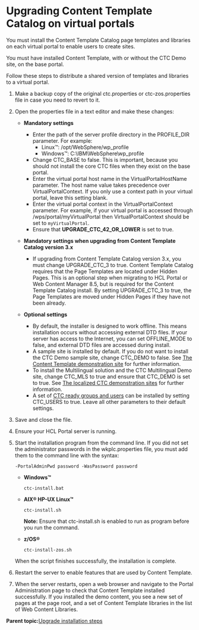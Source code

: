 # Upgrading Content Template Catalog on virtual portals 

You must install the Content Template Catalog page templates and libraries on each virtual portal to enable users to create sites.

You must have installed Content Template, with or without the CTC Demo site, on the base portal.

Follow these steps to distribute a shared version of templates and libraries to a virtual portal.

1.  Make a backup copy of the original ctc.properties or ctc-zos.properties file in case you need to revert to it.

2.  Open the properties file in a text editor and make these changes:

    -   **Mandatory settings**

        -   Enter the path of the server profile directory in the PROFILE\_DIR parameter. For example:
            -   Linux™: /opt/WebSphere/wp\_profile
            -   Windows™: C:\\IBM\\WebSphere\\wp\_profile
        -   Change CTC\_BASE to false. This is important, because you should not install the core CTC files when they exist on the base portal.
        -   Enter the virtual portal host name in the VirtualPortalHostName parameter. The host name value takes precedence over VirtualPortalContext. If you only use a context path in your virtual portal, leave this setting blank.
        -   Enter the virtual portal context in the VirtualPortalContext parameter. For example, if your virtual portal is accessed through /wps/portal/myVirtualPortal then VirtualPortalContext should be set to `myVirtualPortal`.
        -   Ensure that **UPGRADE\_CTC\_42\_OR\_LOWER** is set to true.
    -   **Mandatory settings when upgrading from Content Template Catalog version 3.x**

        -   If upgrading from Content Template Catalog version 3.x, you must change UPGRADE\_CTC\_3 to true. Content Template Catalog requires that the Page Templates are located under Hidden Pages. This is an optional step when migrating to HCL Portal or Web Content Manager 8.5, but is required for the Content Template Catalog install. By setting UPGRADE\_CTC\_3 to true, the Page Templates are moved under Hidden Pages if they have not been already.
    -   **Optional settings**

        -   By default, the installer is designed to work offline. This means installation occurs without accessing external DTD files. If your server has access to the Internet, you can set OFFLINE\_MODE to false, and external DTD files are accessed during install.
        -   A sample site is installed by default. If you do not want to install the CTC Demo sample site, change CTC\_DEMO to false. See [The Content Template demonstration site](ctc_overview_comp_demo.md) for further information.
        -   To install the Multilingual solution and the CTC Multilingual Demo site, change CTC\_MLS to true and ensure that CTC\_DEMO is set to true. See [The localized CTC demonstration sites](ctc_overview_comp_demo-mls.md) for further information.
        -   A set of [CTC ready groups and users](ctc_groups_users.md) can be installed by setting CTC\_USERS to true.
    Leave all other parameters to their default settings.

3.  Save and close the file.

4.  Ensure your HCL Portal server is running.

5.  Start the installation program from the command line. If you did not set the administrator passwords in the wkplc.properties file, you must add them to the command line with the syntax:

    `-PortalAdminPwd password -WasPassword password`

    -   **Windows™**

        `ctc-install.bat`

    -   **AIX® HP-UX Linux™**

        `ctc-install.sh`

        **Note:** Ensure that ctc-install.sh is enabled to run as program before you run the command.

    -   **z/OS®**

        `ctc-install-zos.sh`

    When the script finishes successfully, the installation is complete.

6.  Restart the server to enable features that are used by Content Template.

7.  When the server restarts, open a web browser and navigate to the Portal Administration page to check that Content Template installed successfully. If you installed the demo content, you see a new set of pages at the page root, and a set of Content Template libraries in the list of Web Content Libraries.


**Parent topic:**[Upgrade installation steps ](../ctc/ctc-upgrade-steps.md)

